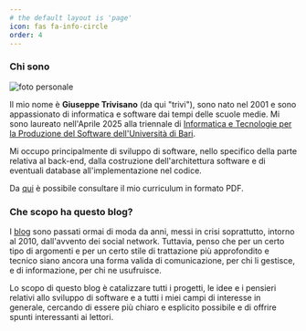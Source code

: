 ```yaml
---
# the default layout is 'page'
icon: fas fa-info-circle
order: 4
---
```


### Chi sono

<div class="about-who-i-am">

  <img src="/assets/img/personal-img.JPG" alt="foto personale">

  <div>
    <p>Il mio nome è <b>Giuseppe Trivisano</b> (da qui "trivi"), sono nato nel 2001 e sono appassionato di informatica e software dai tempi delle scuole medie. Mi sono laureato nell'Aprile 2025 alla triennale di <a href="https://www.uniba.it/it/corsi/cdl-informatica-tecnologie-produzione-software">Informatica e Tecnologie per la Produzione del Software dell'Università di Bari</a>.</p>
  </div>

</div>

Mi occupo principalmente di sviluppo di software, nello specifico della parte relativa al back-end, dalla costruzione dell'architettura software e di eventuali database all'implementazione nel codice.

Da [qui](https://google.it) è possibile consultare il mio curriculum in formato PDF.

### Che scopo ha questo blog?

I [blog](https://it.wikipedia.org/wiki/Blog) sono passati ormai di moda da anni, messi in crisi soprattutto, intorno al 2010, dall'avvento dei social network. Tuttavia, penso che per un certo tipo di argomenti e per un certo stile di trattazione più approfondito e tecnico siano ancora una forma valida di comunicazione, per chi li gestisce, e di informazione, per chi ne usufruisce.

Lo scopo di questo blog è catalizzare tutti i progetti, le idee e i pensieri relativi allo sviluppo di software e a tutti i miei campi di interesse in generale, cercando di essere più chiaro e esplicito possibile e di offrire spunti interessanti ai lettori.



